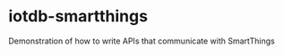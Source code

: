 iotdb-smartthings
=================

Demonstration of how to write APIs that communicate with SmartThings
